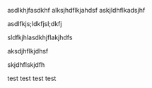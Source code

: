 
asdlkhjfasdkhf
alksjhdflkjahdsf
askjldhflkadsjhf


asdlfkjs;ldkfjsl;dkfj


sldfkjhlasdkhjflakjhdfs

aksdjhflkjdhsf


skjdhflskjdfh

test test test test
